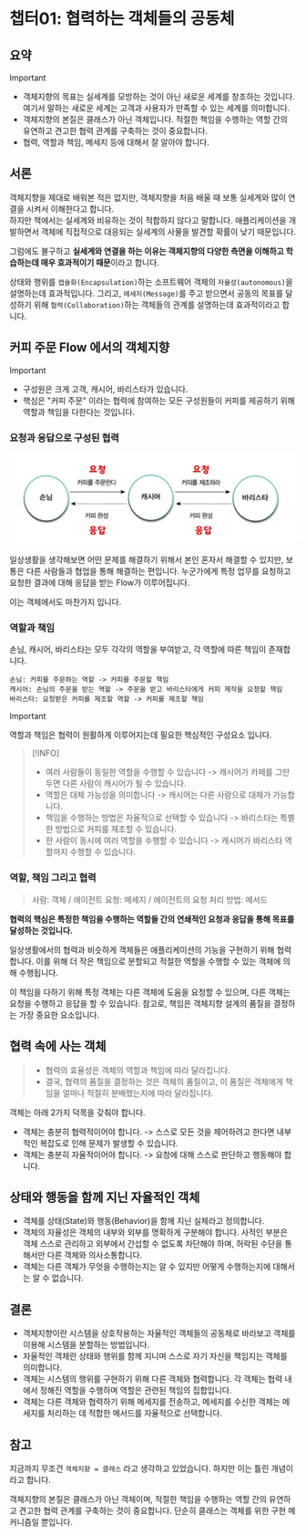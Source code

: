 # 챕터01: 협력하는 객체들의 공동체

## 요약

> [!IMPORTANT]
>
> - 객체지향의 목표는 실세계를 모방하는 것이 아닌 새로운 세계를 창조하는 것입니다. 여기서 말하는 새로운 세계는 고객과 사용자가 만족할 수 있는 세계를 의미합니다.
> - 객체지향의 본질은 클래스가 아닌 객체입니다. 적절한 책임을 수행하는 역할 간의 유연하고 견고한 협력 관계를 구축하는 것이 중요합니다.
> - 협력, 역할과 책임, 메세지 등에 대해서 잘 알아야 합니다.

## 서론

객체지향을 제대로 배워본 적은 없지만, 객체지향을 처음 배울 때 보통 실세계와 많이 연결을 시켜서 이해한다고 합니다.<br/>
하지만 책에서는 실세계와 비유하는 것이 적합하지 않다고 말합니다. 애플리케이션을 개발하면서 객체에 직접적으로 대응되는 실세계의 사물을 발견할 확률이 낮기 때문입니다.

그럼에도 불구하고 **실세계와 연결을 하는 이유는 객체지향의 다양한 측면을 이해하고 학습하는데 매우 효과적이기 때문**이라고 합니다.

상태와 행위를 `캡슐화(Encapsulation)`하는 소프트웨어 객체의 `자율성(autonomous)`을 설명하는데 효과적입니다. 그리고, `메세지(Message)`를 주고 받으면서 공동의 목표를 달성하기 위해 `협력(Collaboration)`하는 객체들의 관계를 설명하는데 효과적이라고 합니다.

## 커피 주문 Flow 에서의 객체지향

> [!IMPORTANT]
>
> - 구성원은 크게 고객, 캐시어, 바리스타가 있습니다.
> - 핵심은 "커피 주문" 이라는 협력에 참여하는 모든 구성원들이 커피를 제공하기 위해 역할과 책임을 다한다는 것입니다.

### 요청과 응답으로 구성된 협력

![](./images/image-01.png)

일상생활을 생각해보면 어떤 문제를 해결하기 위해서 본인 혼자서 해결할 수 있지만, 보통은 다른 사람들과 협업을 통해 해결하는 편입니다. 누군가에게 특정 업무를 요청하고 요청한 결과에 대해 응답을 받는 Flow가 이루어집니다.

이는 객체에서도 마찬가지 입니다.

### 역할과 책임

손님, 캐시어, 바리스타는 모두 각각의 역할을 부여받고, 각 역할에 따른 책임이 존재합니다.

```
손님: 커피를 주문하는 역할 -> 커피를 주문할 책임
캐시어: 손님의 주문을 받는 역할 -> 주문을 받고 바리스타에게 커피 제작을 요청할 책임
바리스타: 요청받은 커피를 제조할 역할 -> 커피를 제조할 책임
```

> [!IMPORTANT]
>
> 역할과 책임은 협력이 원활하게 이루어지는데 필요한 핵심적인 구성요소 입니다.

> [!INFO]
>
> - 여러 사람들이 동일한 역할을 수행할 수 있습니다 -> 캐시어가 카페를 그만두면 다른 사람이 캐시어가 될 수 있습니다.
> - 역할은 대체 가능성을 의미합니다 -> 캐시어는 다른 사람으로 대체가 가능합니다.
> - 책임을 수행하는 방법은 자율적으로 선택할 수 있습니다 -> 바리스타는 특별한 방법으로 커피를 제조할 수 있습니다.
> - 한 사람이 동시에 여러 역할을 수행할 수 있습니다 -> 캐시어가 바리스타 역할까지 수행할 수 있습니다.

### 역할, 책임 그리고 협력

> 사람: 객체 / 에이전트 요청: 메세지 / 에이전트의 요청 처리 방법: 메서드

**협력의 핵심은 특정한 책임을 수행하는 역할들 간의 연쇄적인 요청과 응답을 통해 목표를 달성하는 것입니다.**

일상생활에서의 협력과 비슷하게 객체들은 애플리케이션의 기능을 구현하기 위해 협력합니다. 이를 위해 더 작은 책임으로 분할되고 적절한 역할을 수행할 수 있는 객체에 의해 수행됩니다.

이 책임을 다하기 위해 특정 객체는 다른 객체에 도움을 요청할 수 있으며, 다른 객체는 요청을 수행하고 응답을 할 수 있습니다.
참고로, 책임은 객체지향 설계의 품질을 결정하는 가장 중요한 요소입니다.

## 협력 속에 사는 객체

> - 협력의 효율성은 객체의 역할과 책임에 따라 달라집니다.
> - 결국, 협력의 품질을 결정하는 것은 객체의 품질이고, 이 품질은 객체에게 책임을 얼마나 적절히 분배했는지에 따라 달라집니다.

객체는 아래 2가지 덕목을 갖춰야 합니다.

- 객체는 충분히 협력적이어야 합니다.
   -> 스스로 모든 것을 제어하려고 한다면 내부적인 복잡도로 인해 문제가 발생할 수 있습니다.
- 객체는 충분히 자율적이어야 합니다.
   -> 요청에 대해 스스로 판단하고 행동해야 합니다.

## 상태와 행동을 함께 지닌 자율적인 객체

- 객체를 상태(State)와 행동(Behavior)을 함께 지닌 실체라고 정의합니다.
- 객체의 자율성은 객체의 내부와 외부를 명확하게 구분해야 합니다. 사적인 부분은 객체 스스로 관리하고 외부에서 간섭할 수 없도록 차단해야 하며, 허락된 수단을 통해서만 다른 객체와 의사소통합니다.
- 객체는 다른 객체가 무엇을 수행하는지는 알 수 있지만 어떻게 수행하는지에 대해서는 알 수 없습니다.

## 결론

- 객체지향이란 시스템을 상호작용하는 자율적인 객체들의 공동체로 바라보고 객체를 이용해 시스템을 분할하는 방법입니다.
- 자율적인 객체란 상태와 행위를 함께 지니며 스스로 자기 자신을 책임지는 객체를 의미합니다.
- 객체는 시스템의 행위를 구현하기 위해 다른 객체와 협력합니다. 각 객체는 협력 내에서 정해진 역할을 수행하며 역할은 관련된 책임의 집합입니다.
- 객체는 다른 객체와 협력하기 위해 메세지를 전송하고, 메세지를 수신한 객체는 메세지를 처리하는 데 적합한 메서드를 자율적으로 선택합니다.

## 참고

지금까지 무조건 `객체지향 = 클래스` 라고 생각하고 있었습니다. 하지만 이는 틀린 개념이라고 합니다.

객체지향의 본질은 클래스가 아닌 객체이며, 적절한 책임을 수행하는 역할 간의 유연하고 견고한 협력 관계를 구축하는 것이 중요합니다. 단순히 클래스는 객체를 위한 구현 메커니즘일 뿐입니다.